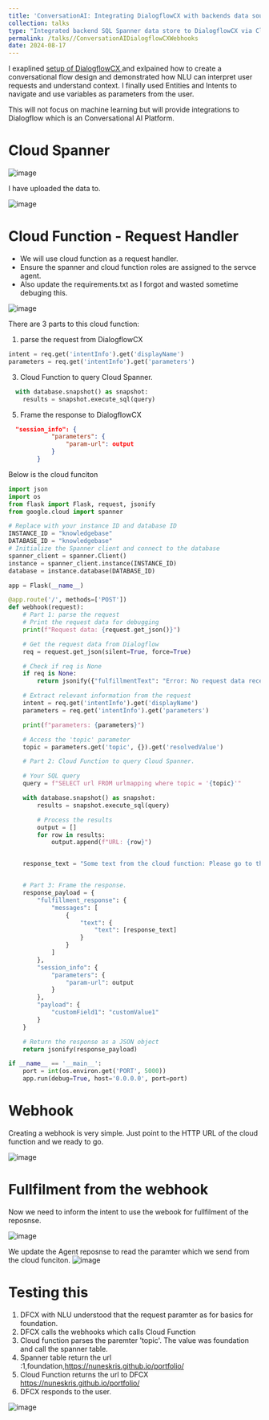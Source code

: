 ```yaml
---
title: 'ConversationAI: Integrating DialogflowCX with backends data sources using webhooks'
collection: talks
type: "Integrated backend SQL Spanner data store to DialogflowCX via Cloud Function"
permalink: /talks//ConversationAIDialogflowCXWebhooks
date: 2024-08-17
---
```


I exaplined [setup of DialogflowCX ](https://nuneskris.github.io/teaching/DialogFlowCXCloudFunction) and exlpained how to create a conversational flow design and demonstrated how NLU can interpret user requests and understand context. I finally used Entities and Intents to navigate and use variables as parameters from the user.

This will not focus on machine learning but will provide integrations to Dialogflow which is an Conversational AI Platform.


# Cloud Spanner

![image](https://github.com/user-attachments/assets/4be6ceca-84e9-4fd8-83c1-4ec6f159846e)

I have uploaded the data to.

![image](https://github.com/user-attachments/assets/20a27235-f622-4de4-a5f9-1700cad6af8c)


# Cloud Function - Request Handler
* We will use cloud function as a request handler.
* Ensure the spanner and cloud function roles are assigned to the servce agent.
* Also update the requirements.txt as I forgot and wasted sometime debuging this.

![image](https://github.com/user-attachments/assets/39c33915-a7bf-4613-87b3-f554182d35a1)


There are 3 parts to this cloud function:
1. parse the request from DialogflowCX
```python
intent = req.get('intentInfo').get('displayName')
parameters = req.get('intentInfo').get('parameters')
```
3. Cloud Function to query Cloud Spanner.
```python
  with database.snapshot() as snapshot:
    results = snapshot.execute_sql(query)
```
5. Frame the response to DialogflowCX
```json
  "session_info": {
            "parameters": {
                "param-url": output
            }
        }
```

Below is the cloud funciton
```python
import json
import os
from flask import Flask, request, jsonify
from google.cloud import spanner

# Replace with your instance ID and database ID
INSTANCE_ID = "knowledgebase"
DATABASE_ID = "knowledgebase"
# Initialize the Spanner client and connect to the database
spanner_client = spanner.Client()
instance = spanner_client.instance(INSTANCE_ID)
database = instance.database(DATABASE_ID)

app = Flask(__name__)

@app.route('/', methods=['POST'])
def webhook(request):
    # Part 1: parse the request
    # Print the request data for debugging
    print(f"Request data: {request.get_json()}")

    # Get the request data from Dialogflow
    req = request.get_json(silent=True, force=True)

    # Check if req is None
    if req is None:
        return jsonify({"fulfillmentText": "Error: No request data received."})

    # Extract relevant information from the request
    intent = req.get('intentInfo').get('displayName')
    parameters = req.get('intentInfo').get('parameters')

    print(f"parameters: {parameters}")

    # Access the 'topic' parameter
    topic = parameters.get('topic', {}).get('resolvedValue')

    # Part 2: Cloud Function to query Cloud Spanner.

    # Your SQL query
    query = f"SELECT url FROM urlmapping where topic = '{topic}'"

    with database.snapshot() as snapshot:
        results = snapshot.execute_sql(query)

        # Process the results
        output = []
        for row in results:
            output.append(f"URL: {row}")


    response_text = "Some text from the cloud function: Please go to the URL for more information."


    # Part 3: Frame the response.
    response_payload = {
        "fulfillment_response": {
            "messages": [
                {
                    "text": {
                        "text": [response_text]
                    }
                }
            ]
        },
        "session_info": {
            "parameters": {
                "param-url": output
            }
        },
        "payload": {
            "customField1": "customValue1"
        }
    }

    # Return the response as a JSON object
    return jsonify(response_payload)

if __name__ == '__main__':
    port = int(os.environ.get('PORT', 5000))
    app.run(debug=True, host='0.0.0.0', port=port)
```
# Webhook

Creating a webhook is very simple. Just point to the HTTP URL of the cloud function and we ready to go.

![image](https://github.com/user-attachments/assets/2eb7de3e-516f-4e41-9920-ffa813a53784)


# Fullfilment from the webhook
Now we need to inform the intent to use the webook for fullfilment of the reposnse.

![image](https://github.com/user-attachments/assets/d27003b0-ac39-48d4-b0d3-939f0c7e9e1c)

We update the Agent reposnse to read the paramter which we send from the cloud funciton.
![image](https://github.com/user-attachments/assets/d7cb69ab-5be0-40be-9ec9-7eab92346c36)

# Testing this

1. DFCX with NLU understood that the request paramter as for basics for foundation.
2. DFCX calls the webhooks which calls Cloud Function
3. Cloud function parses the paremter 'topic'. The value was foundation and call the spanner table.
4. Spanner table return the url :1,foundation,https://nuneskris.github.io/portfolio/
5. Cloud Function returns the url to DFCX https://nuneskris.github.io/portfolio/
6. DFCX responds to the user.

![image](https://github.com/user-attachments/assets/7f6aa754-4e25-4021-9e16-2db70d6cc43f)

